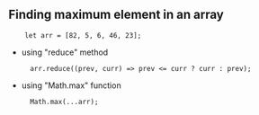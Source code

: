 ## Finding maximum element in an array

        let arr = [82, 5, 6, 46, 23];

- using "reduce" method

        arr.reduce((prev, curr) => prev <= curr ? curr : prev);

- using "Math.max" function

        Math.max(...arr);




